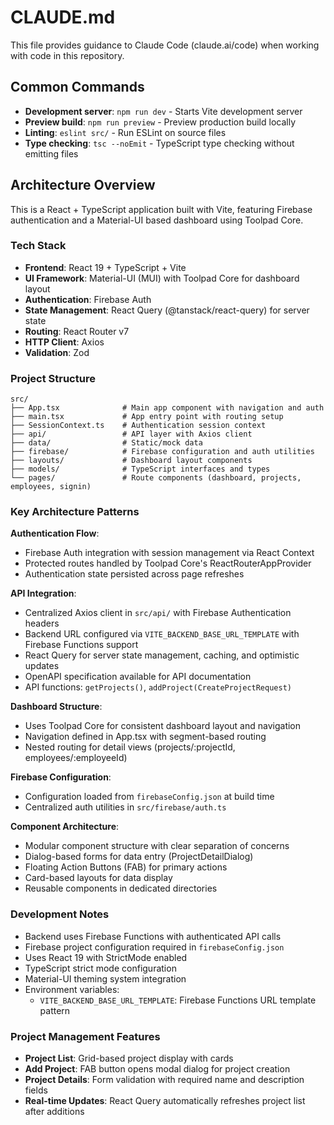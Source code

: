 # CLAUDE.md

This file provides guidance to Claude Code (claude.ai/code) when working with code in this repository.

## Common Commands

- **Development server**: `npm run dev` - Starts Vite development server
- **Preview build**: `npm run preview` - Preview production build locally
- **Linting**: `eslint src/` - Run ESLint on source files
- **Type checking**: `tsc --noEmit` - TypeScript type checking without emitting files

## Architecture Overview

This is a React + TypeScript application built with Vite, featuring Firebase authentication and a Material-UI based dashboard using Toolpad Core.

### Tech Stack
- **Frontend**: React 19 + TypeScript + Vite
- **UI Framework**: Material-UI (MUI) with Toolpad Core for dashboard layout
- **Authentication**: Firebase Auth
- **State Management**: React Query (@tanstack/react-query) for server state
- **Routing**: React Router v7
- **HTTP Client**: Axios
- **Validation**: Zod

### Project Structure
```
src/
├── App.tsx              # Main app component with navigation and auth
├── main.tsx             # App entry point with routing setup
├── SessionContext.ts    # Authentication session context
├── api/                 # API layer with Axios client
├── data/                # Static/mock data
├── firebase/            # Firebase configuration and auth utilities
├── layouts/             # Dashboard layout components
├── models/              # TypeScript interfaces and types
└── pages/               # Route components (dashboard, projects, employees, signin)
```

### Key Architecture Patterns

**Authentication Flow**:
- Firebase Auth integration with session management via React Context
- Protected routes handled by Toolpad Core's ReactRouterAppProvider
- Authentication state persisted across page refreshes

**API Integration**:
- Centralized Axios client in `src/api/` with Firebase Authentication headers
- Backend URL configured via `VITE_BACKEND_BASE_URL_TEMPLATE` with Firebase Functions support
- React Query for server state management, caching, and optimistic updates
- OpenAPI specification available for API documentation
- API functions: `getProjects()`, `addProject(CreateProjectRequest)`

**Dashboard Structure**:
- Uses Toolpad Core for consistent dashboard layout and navigation
- Navigation defined in App.tsx with segment-based routing
- Nested routing for detail views (projects/:projectId, employees/:employeeId)

**Firebase Configuration**:
- Configuration loaded from `firebaseConfig.json` at build time
- Centralized auth utilities in `src/firebase/auth.ts`

**Component Architecture**:
- Modular component structure with clear separation of concerns
- Dialog-based forms for data entry (ProjectDetailDialog)
- Floating Action Buttons (FAB) for primary actions
- Card-based layouts for data display
- Reusable components in dedicated directories

### Development Notes

- Backend uses Firebase Functions with authenticated API calls
- Firebase project configuration required in `firebaseConfig.json`
- Uses React 19 with StrictMode enabled
- TypeScript strict mode configuration
- Material-UI theming system integration
- Environment variables:
  - `VITE_BACKEND_BASE_URL_TEMPLATE`: Firebase Functions URL template pattern

### Project Management Features

- **Project List**: Grid-based project display with cards
- **Add Project**: FAB button opens modal dialog for project creation
- **Project Details**: Form validation with required name and description fields
- **Real-time Updates**: React Query automatically refreshes project list after additions